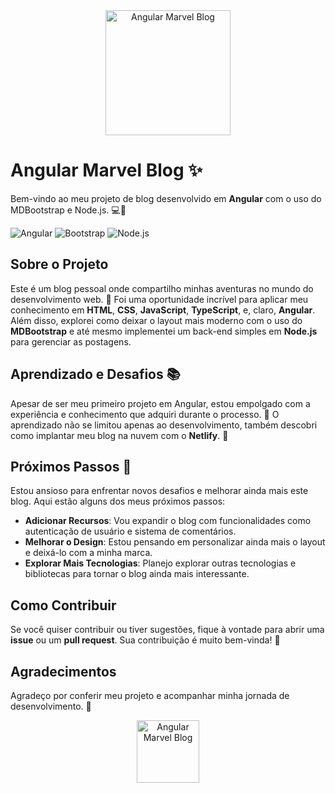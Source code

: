 
<div align="center">
  <img src="https://cdn.freebiesupply.com/logos/large/2x/marvel-logo-svg-vector.svg" alt="Angular Marvel Blog" width="200"/>
</div>

# Angular Marvel Blog ✨

Bem-vindo ao meu projeto de blog desenvolvido em **Angular** com o uso do MDBootstrap e Node.js. 💻🚀

![Angular](https://img.shields.io/badge/Angular-16.2.2-red)
![Bootstrap](https://img.shields.io/badge/MDBootstrap-5.0.0-blue)
![Node.js](https://img.shields.io/badge/Node.js-18.17.1-green)

## Sobre o Projeto

Este é um blog pessoal onde compartilho minhas aventuras no mundo do desenvolvimento web. 💬 Foi uma oportunidade incrível para aplicar meu conhecimento em **HTML**, **CSS**, **JavaScript**, **TypeScript**, e, claro, **Angular**. Além disso, explorei como deixar o layout mais moderno com o uso do **MDBootstrap** e até mesmo implementei um back-end simples em **Node.js** para gerenciar as postagens.

## Aprendizado e Desafios 📚

Apesar de ser meu primeiro projeto em Angular, estou empolgado com a experiência e conhecimento que adquiri durante o processo. 🌟 O aprendizado não se limitou apenas ao desenvolvimento, também descobri como implantar meu blog na nuvem com o **Netlify**. 🔗

## Próximos Passos 🚀

Estou ansioso para enfrentar novos desafios e melhorar ainda mais este blog. Aqui estão alguns dos meus próximos passos:

- **Adicionar Recursos**: Vou expandir o blog com funcionalidades como autenticação de usuário e sistema de comentários.
- **Melhorar o Design**: Estou pensando em personalizar ainda mais o layout e deixá-lo com a minha marca.
- **Explorar Mais Tecnologias**: Planejo explorar outras tecnologias e bibliotecas para tornar o blog ainda mais interessante.

## Como Contribuir

Se você quiser contribuir ou tiver sugestões, fique à vontade para abrir uma **issue** ou um **pull request**. Sua contribuição é muito bem-vinda! 🙌

## Agradecimentos

Agradeço por conferir meu projeto e acompanhar minha jornada de desenvolvimento. 🙏

<div align="center">
  <img src="https://cdn.freebiesupply.com/logos/large/2x/marvel-logo-svg-vector.svg" alt="Angular Marvel Blog" width="100"/>
</div>
